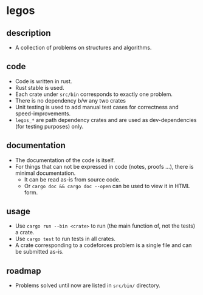 # legos
## description
- A collection of problems on structures and algorithms.

## code
- Code is written in rust.
- Rust stable is used.
- Each crate under `src/bin` corresponds to exactly one problem.
- There is no dependency b/w any two crates
- Unit testing is used to add manual test cases for correctness and speed-improvements.
- `legos_*` are path dependency crates and are used as dev-dependencies (for testing purposes) only.

## documentation
- The documentation of the code is itself.
- For things that can not be expressed in code (notes, proofs ...), there is minimal documentation.
    - It can be read as-is from source code.
    - Or `cargo doc && cargo doc --open` can be used to view it in HTML form.

## usage
- Use `cargo run --bin <crate>` to run (the main function of, not the tests) a crate.
- Use `cargo test` to run tests in all crates.
- A crate corresponding to a codeforces problem is a single file and can be submitted as-is.

## roadmap
- Problems solved until now are listed in `src/bin/` directory.
